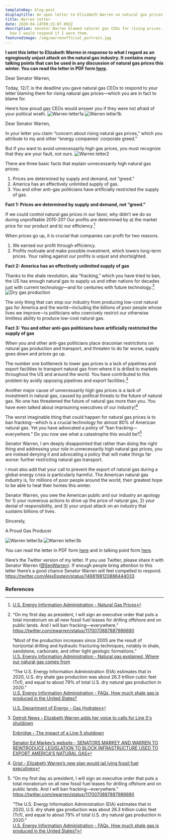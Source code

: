 ```yaml
---
templateKey: blog-post
displaytitle: An open letter to Elizabeth Warren on natural gas prices
title: Warren letter
date: 2020-04-14T09:21:07.892Z
description: Senator Warren blamed natural gas CEOs for rising prices. Here’s
  how I would respond if I were them.
featuredimage: /img/warrenofficial_portrait.jpg
---
```

**I sent this letter to Elizabeth Warren in response to what I regard as an egregiously unjust attack on the natural gas industry. It contains many talking points that can be used in any discussion of natural gas prices this winter. You can read the letter in PDF form [here](https://industrialprogress.com/wp-content/uploads/2021/12/Warren-open-letter-signed.pdf).**

Dear Senator Warren,

Today, 12/7, is the deadline you gave natural gas CEOs to respond to your letter blaming them for rising natural gas prices—which you are in fact to blame for.

Here’s how proud gas CEOs would answer you if they were not afraid of your political wrath. 
![Warren letter1a](/img/warren01a.jpg)
![Warren letter1b](/img/warren01b.jpg)


Dear Senator Warren,

In your letter you claim “concern about rising natural gas prices,” which you attribute to my and other “energy companies’ corporate greed.”

But if you want to avoid unnecessarily high gas prices, you must recognize that they are your fault, not ours.
![Warren letter2](/img/warren02.png)

There are three basic facts that explain unnecessarily high natural gas prices:
1. Prices are determined by supply and demand, not “greed.”
2. America has an effectively unlimited supply of gas.
3. You and other anti-gas politicians have artificially restricted the supply of gas.

**Fact 1: Prices are determined by supply and demand, not “greed.”**

If we could control natural gas prices in our favor, why didn’t we do so during unprofitable 2015-20? Our profits are determined by a) the market price for our product and b) our efficiency.[^1]

When prices go up, it is crucial that companies can profit for two reasons.
1. We earned our profit through efficiency.
2. Profits motivate and make possible investment, which lowers long-term prices.
Your railing against our profits is unjust and shortsighted.

**Fact 2: America has an effectively unlimited supply of gas**

Thanks to the shale revolution, aka “fracking,” which you have tried to ban, the US has enough natural gas to supply us and other nations for decades just with current technology—and for centuries with future technology.[^2]
![Dry gas production](/img/202110_monthly_dry_shale.png)

The only thing that can stop our industry from producing low-cost natural gas for America and the world—including the billions of poor people whose lives we improve—is politicians who coercively restrict our otherwise limitless ability to produce low-cost natural gas.

**Fact 3: You and other anti-gas politicians have artificially restricted the supply of gas**

When you and other anti-gas politicians place draconian restrictions on natural gas production and transport, and threaten to do far worse, supply goes down and prices go up.

The number one bottleneck to lower gas prices is a lack of pipelines and export facilities to transport natural gas from where it is drilled to markets throughout the US and around the world. You have contributed to this problem by avidly opposing pipelines and export facilities.[^3]

Another major cause of unnecessarily high gas prices is a lack of investment in natural gas, caused by political threats to the future of natural gas. No one has threatened the future of natural gas more than you. You have even talked about imprisoning executives of our industry![^4]

The worst imaginable thing that could happen for natural gas prices is to ban fracking--which is a crucial technology for almost 80% of American natural gas. Yet you have advocated a policy of “ban fracking—everywhere.” Do you now see what a catastrophe this would be?[^5]

Senator Warren, I am deeply disappointed that rather than doing the right thing and addressing your role in unnecessarily high natural gas prices, you are instead denying it and advocating a policy that will make things far worse: further restricting natural gas transport.

I must also add that your call to prevent the export of natural gas during a global energy crisis is particularly harmful. The American natural gas industry is, for millions of poor people around the world, their greatest hope to be able to heat their homes this winter.

Senator Warren, you owe the American public and our industry an apology for 1) your numerous actions to drive up the price of natural gas, 2) your denial of responsibility, and 3) your unjust attack on an industry that sustains billions of lives.

Sincerely,

A Proud Gas Producer

![Warren letter3a](/img/warren03a.jpg)
![Warren letter3b](/img/warren03b.jpg)

You can read the letter in PDF form [here](/img/warren-open-letter.pdf) and in talking point form [here](https://twitter.com/AlexEpstein/status/1468198120886444033).

Here’s the Twitter version of my letter. If you use Twitter, please share it with Senator Warren ([@SenWarren](https://twitter.com/senwarren)). If enough people bring attention to this letter there’s a good chance Senator Warren will feel compelled to respond.
https://twitter.com/AlexEpstein/status/1468198120886444033

### References

[^1]: [U.S. Energy Information Administration - Natural Gas Prices](https://www.eia.gov/dnav/ng/ng_pri_sum_dcu_nus_m.htm)

[^2]:
    “On my first day as president, I will sign an executive order that puts a total moratorium on all new fossil fuel leases for drilling offshore and on public lands. And I will ban fracking—everywhere.”\
    https://twitter.com/ewarren/status/1170070887887986690

    “Most of the production increases since 2005 are the result of horizontal drilling and hydraulic fracturing techniques, notably in shale, sandstone, carbonate, and other tight geologic formations.”\
    [U.S. Energy Information Administration - Natural gas explained, Where our natural gas comes from](https://www.eia.gov/energyexplained/natural-gas/where-our-natural-gas-comes-from.php)

    “The U.S. Energy Information Administration (EIA) estimates that in 2020, U.S. dry shale gas production was about 26.3 trillion cubic feet (Tcf), and equal to about 79% of total U.S. dry natural gas production in 2020.”\
    [U.S. Energy Information Administration - FAQs, How much shale gas is produced in the United States?](https://www.eia.gov/tools/faqs/faq.php?id=907&t=8)

    [U.S. Department of Energy - Gas Hydrates](https://www.energy.gov/fecm/science-innovation/oil-gas-research/methane-hydrate)

[^3]:
    [Detroit News - Elizabeth Warren adds her voice to calls for Line 5's shutdown](https://detroitnews.com/story/news/politics/2020/02/26/elizabeth-warren-calls-line-5-shutdown/4885611002/)

    [Enbridge - The impact of a Line 5 shutdown](https://www.enbridge.com/~/media/Enb/Documents/Factsheets/FS_Without_Line5_econ_impact.pdf)

    [Senator Ed Markey’s website - SENATORS MARKEY AND WARREN TO REINTRODUCE LEGISLATION TO BLOCK INFRASTRUCTURE USED TO EXPORT AMERICA'S NATURAL GAS]()

[^4]: [Grist - Elizabeth Warren’s new plan would jail lying fossil fuel executives](https://grist.org/article/elizabeth-warrens-new-plan-would-jail-lying-fossil-fuel-executives/)

[^5]:
    “On my first day as president, I will sign an executive order that puts a total moratorium on all new fossil fuel leases for drilling offshore and on public lands. And I will ban fracking—everywhere.”\
    https://twitter.com/ewarren/status/1170070887887986690

    “The U.S. Energy Information Administration (EIA) estimates that in 2020, U.S. dry shale gas production was about 26.3 trillion cubic feet (Tcf), and equal to about 79% of total U.S. dry natural gas production in 2020.”\
    [U.S. Energy Information Administration - FAQs, How much shale gas is produced in the United States?](https://www.eia.gov/tools/faqs/faq.php?id=907&t=8)
